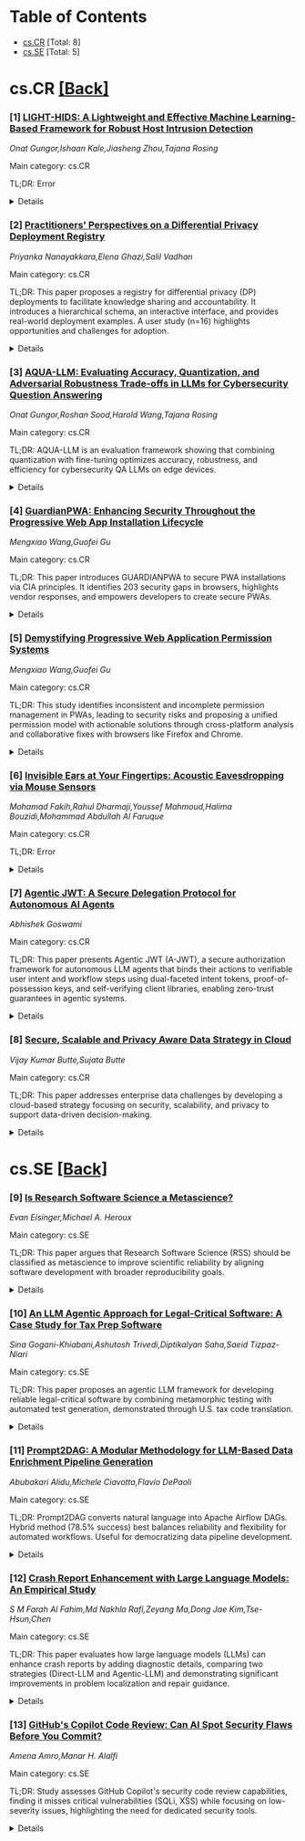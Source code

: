 <div id=toc></div>

# Table of Contents

- [cs.CR](#cs.CR) [Total: 8]
- [cs.SE](#cs.SE) [Total: 5]


<div id='cs.CR'></div>

# cs.CR [[Back]](#toc)

### [1] [LIGHT-HIDS: A Lightweight and Effective Machine Learning-Based Framework for Robust Host Intrusion Detection](https://arxiv.org/abs/2509.13464)
*Onat Gungor,Ishaan Kale,Jiasheng Zhou,Tajana Rosing*

Main category: cs.CR

TL;DR: Error


<details>
  <summary>Details</summary>
Motivation: Error

Method: Error

Result: Error

Conclusion: Error

Abstract: The expansion of edge computing has increased the attack surface, creating an
urgent need for robust, real-time machine learning (ML)-based host intrusion
detection systems (HIDS) that balance accuracy and efficiency. In such
settings, inference latency poses a critical security risk, as delays may
provide exploitable opportunities for attackers. However, many state-of-the-art
ML-based HIDS solutions rely on computationally intensive architectures with
high inference costs, limiting their practical deployment. This paper proposes
LIGHT-HIDS, a lightweight machine learning framework that combines a compressed
neural network feature extractor trained via Deep Support Vector Data
Description (DeepSVDD) with an efficient novelty detection model. This hybrid
approach enables the learning of compact, meaningful representations of normal
system call behavior for accurate anomaly detection. Experimental results on
multiple datasets demonstrate that LIGHT-HIDS consistently enhances detection
accuracy while reducing inference time by up to 75x compared to
state-of-the-art methods. These findings highlight its effectiveness and
scalability as a machine learning-based solution for real-time host intrusion
detection.

</details>


### [2] [Practitioners' Perspectives on a Differential Privacy Deployment Registry](https://arxiv.org/abs/2509.13509)
*Priyanka Nanayakkara,Elena Ghazi,Salil Vadhan*

Main category: cs.CR

TL;DR: This paper proposes a registry for differential privacy (DP) deployments to facilitate knowledge sharing and accountability. It introduces a hierarchical schema, an interactive interface, and provides real-world deployment examples. A user study (n=16) highlights opportunities and challenges for adoption.


<details>
  <summary>Details</summary>
Motivation: DP requires critical implementation decisions impacting privacy/utility. Dwork et al. (2019) suggested a public registry to improve shared learning and accountability. The paper addresses the need for a structured way to document and analyze DP deployments.

Method: The authors developed (1) a hierarchical schema for describing DP deployments, (2) an interactive registry interface, (3) populated it with 21 real-world deployments, and (4) conducted an exploratory user study with 16 DP practitioners.

Result: The user study found practitioners enthusiastic about the registry's value for evaluating past deployments and planning future ones. Identified opportunities include serving as a community hub and fostering interdepartmental communication (e.g., legal teams). Challenges include adoption barriers due to costs/risk of public disclosure and quality moderation.

Conclusion: The authors offer recommendations to enhance registry adoption and value, emphasizing support for DP practitioners, policymakers, data users, and data subjects. The registry is positioned as a critical resource to advance DP practices through transparency and community collaboration.

Abstract: Differential privacy (DP) -- a principled approach to producing statistical
data products with strong, mathematically provable privacy guarantees for the
individuals in the underlying dataset -- has seen substantial adoption in
practice over the past decade. Applying DP requires making several
implementation decisions, each with significant impacts on data privacy and/or
utility. Hence, to promote shared learning and accountability around DP
deployments, Dwork, Kohli, and Mulligan (2019) proposed a public-facing
repository ("registry") of DP deployments. The DP community has recently
started to work toward realizing this vision. We contribute to this effort by
(1) developing a holistic, hierarchical schema to describe any given DP
deployment and (2) designing and implementing an interactive interface to act
as a registry where practitioners can access information about past DP
deployments. We (3) populate our interface with 21 real-world DP deployments
and (4) conduct an exploratory user study with DP practitioners ($n=16$) to
understand how they would use the registry, as well as what challenges and
opportunities they foresee around its adoption. We find that participants were
enthusiastic about the registry as a valuable resource for evaluating prior
deployments and making future deployments. They also identified several
opportunities for the registry, including that it can become a "hub" for the
community and support broader communication around DP (e.g., to legal teams).
At the same time, they identified challenges around the registry gaining
adoption, including the effort and risk involved with making implementation
choices public and moderating the quality of entries. Based on our findings, we
offer recommendations for encouraging adoption and increasing the registry's
value not only to DP practitioners, but also to policymakers, data users, and
data subjects.

</details>


### [3] [AQUA-LLM: Evaluating Accuracy, Quantization, and Adversarial Robustness Trade-offs in LLMs for Cybersecurity Question Answering](https://arxiv.org/abs/2509.13514)
*Onat Gungor,Roshan Sood,Harold Wang,Tajana Rosing*

Main category: cs.CR

TL;DR: AQUA-LLM is an evaluation framework showing that combining quantization with fine-tuning optimizes accuracy, robustness, and efficiency for cybersecurity QA LLMs on edge devices.


<details>
  <summary>Details</summary>
Motivation: LLMs' computational demands hinder edge deployment, while quantization reduces accuracy and robustness, necessitating strategies to balance efficiency, accuracy, and security in cybersecurity QA.

Method: Benchmarked four LLM configurations (base, quantized-only, fine-tuned, quantized + fine-tuned using AQUA-LLM framework) for cybersecurity QA tasks on small LLMs.

Result: Quantization alone reduces accuracy/robustness but improves efficiency; combining with fine-tuning maintains high robustness and accuracy while preserving efficiency.

Conclusion: Quantization-aware, robustness-preserving fine-tuning is critical for deploying efficient and secure LLMs in resource-constrained cybersecurity environments.

Abstract: Large Language Models (LLMs) have recently demonstrated strong potential for
cybersecurity question answering (QA), supporting decision-making in real-time
threat detection and response workflows. However, their substantial
computational demands pose significant challenges for deployment on
resource-constrained edge devices. Quantization, a widely adopted model
compression technique, can alleviate these constraints. Nevertheless,
quantization may degrade model accuracy and increase susceptibility to
adversarial attacks. Fine-tuning offers a potential means to mitigate these
limitations, but its effectiveness when combined with quantization remains
insufficiently explored. Hence, it is essential to understand the trade-offs
among accuracy, efficiency, and robustness. We propose AQUA-LLM, an evaluation
framework designed to benchmark several state-of-the-art small LLMs under four
distinct configurations: base, quantized-only, fine-tuned, and fine-tuned
combined with quantization, specifically for cybersecurity QA. Our results
demonstrate that quantization alone yields the lowest accuracy and robustness
despite improving efficiency. In contrast, combining quantization with
fine-tuning enhances both LLM robustness and predictive performance, achieving
an optimal balance of accuracy, robustness, and efficiency. These findings
highlight the critical need for quantization-aware, robustness-preserving
fine-tuning methodologies to enable the robust and efficient deployment of LLMs
for cybersecurity QA.

</details>


### [4] [GuardianPWA: Enhancing Security Throughout the Progressive Web App Installation Lifecycle](https://arxiv.org/abs/2509.13561)
*Mengxiao Wang,Guofei Gu*

Main category: cs.CR

TL;DR: This paper introduces GUARDIANPWA to secure PWA installations via CIA principles. It identifies 203 security gaps in browsers, highlights vendor responses, and empowers developers to create secure PWAs.


<details>
  <summary>Details</summary>
Motivation: PWAs bridge web and mobile app functionalities but face critical security challenges during installation. The paper addresses the lack of adherence to CIA principles in browsers, which risks user privacy, integrity, and confidentiality.

Method: The GUARDIANPWA framework evaluates the PWA installation process against the CIA (Confidentiality, Integrity, Availability) security principles. It analyzes manifest files for correctness, identifies non-compliance with security protocols, and offers actionable recommendations.

Result: The study discovered 203 non-compliance instances across browsers. Specific issues include Firefox’s private-mode leakage and Samsung Internet’s lack of origin visibility. Fixes were initiated by vendors, with Firefox resolving one issue and planning to address two more.

Conclusion: GUARDIANPWA provides a structured approach to enhance PWA installation security by addressing identified vulnerabilities. It supports developers in aligning PWAs with CIA principles, thus improving user trust and privacy.

Abstract: Progressive Web App (PWA) installation is critical for integrating web and
mobile app functionalities, offering a seamless user experience. However,
ensuring the security of the PWA installation lifecycle is essential for
maintaining user trust and privacy. This paper introduces the GUARDIANPWA
framework, a comprehensive approach to analyzing the PWA installation mechanism
based on the CIA security principles (Confidentiality, Integrity, and
Availability) and identifying areas where browser vendors fail to comply with
these principles. Our study revealed 203 instances of non-compliance with
security principles, highlighting how these irregularities in the PWA
installation lifecycle can lead to potential violations of user privacy. For
instance, in Firefox, PWAs installed in private mode incorrectly appear in
normal mode, risking user confidentiality. Additionally, 29,465 PWAs are at
risk because Samsung Internet does not display origins when PWAs navigate to
third-party websites, undermining integrity. These findings were reported to
browser vendors, leading to Firefox acknowledging four issues, resolving one,
and planning to resolve two others. GUARDIANPWA supports developers by
analyzing PWA manifest files for syntactic and semantic correctness, offering
actionable recommendations, and helping to create PWAs that align with security
best practices. By using GUARDIANPWA, developers and users can address critical
security gaps and enhance compliance with CIA principles throughout the PWA
installation lifecycle.

</details>


### [5] [Demystifying Progressive Web Application Permission Systems](https://arxiv.org/abs/2509.13563)
*Mengxiao Wang,Guofei Gu*

Main category: cs.CR

TL;DR: This study identifies inconsistent and incomplete permission management in PWAs, leading to security risks and proposing a unified permission model with actionable solutions through cross-platform analysis and collaborative fixes with browsers like Firefox and Chrome.


<details>
  <summary>Details</summary>
Motivation: Progressive Web Applications (PWAs) are adopting system-level capabilities but lack a cohesive permission management framework, leaving them vulnerable to potential security issues, which makes understanding and addressing these permission flaws crucial.

Method: The research deployed Permissioner, a cross-platform analysis tool, to evaluate PWA permissions systematically. They identified inconsistencies, analyzed the reasons certain browsers avoid granular permissions, aiming to uncover vulnerabilities and underlying challenges in permission enforcement.

Result: The study found critical PWA permission issues, illustrating vulnerabilities through attacks like permission leakage, device identification, and API abuse. Key outcomes include acknowledged and resolved permissions problems with Firefox and Chrome, based on the research insights.

Conclusion: The paper concludes that a unified, robust permission model for PWAs is essential and provides actionable guidance for implementing effective solutions after system analysis and working with browser vendors.

Abstract: Progressive Web Applications (PWAs) blend the advantages of web and native
apps, offering features like offline access, push notifications, and
installability. Beyond these, modern PWAs are increasingly granted system-level
capabilities such as auto-start on login and shared context with native
applications. However, their permission management remains poorly defined and
inconsistently implemented across platforms and browsers.
  To investigate these gaps, we developed Permissioner, a cross-platform
analysis tool, and conducted a systematic study of PWA permissions. Our
analysis uncovered critical issues of inconsistency, incompleteness, and
unclear boundaries in permission enforcement, leading to various attacks
including permission leakage, device identification, and Permission API abuse.
We further examined why some browsers resist adopting more granular permission
controls, identifying trade-offs involving usability, compatibility, and
platform limitations. Through collaboration with browser vendors, several
issues reported in our findings were acknowledged and resolved, notably by
Firefox and Chrome. Our work highlights the urgent need for a unified, robust
permission model for PWAs and provides actionable guidance toward achieving
this goal.

</details>


### [6] [Invisible Ears at Your Fingertips: Acoustic Eavesdropping via Mouse Sensors](https://arxiv.org/abs/2509.13581)
*Mohamad Fakih,Rahul Dharmaji,Youssef Mahmoud,Halima Bouzidi,Mohammad Abdullah Al Faruque*

Main category: cs.CR

TL;DR: Error


<details>
  <summary>Details</summary>
Motivation: Error

Method: Error

Result: Error

Conclusion: Error

Abstract: Modern optical mouse sensors, with their advanced precision and high
responsiveness, possess an often overlooked vulnerability: they can be
exploited for side-channel attacks. This paper introduces Mic-E-Mouse, the
first-ever side-channel attack that targets high-performance optical mouse
sensors to covertly eavesdrop on users. We demonstrate that audio signals can
induce subtle surface vibrations detectable by a mouse's optical sensor.
Remarkably, user-space software on popular operating systems can collect and
broadcast this sensitive side channel, granting attackers access to raw mouse
data without requiring direct system-level permissions. Initially, the
vibration signals extracted from mouse data are of poor quality due to
non-uniform sampling, a non-linear frequency response, and significant
quantization. To overcome these limitations, Mic-E-Mouse employs a
sophisticated end-to-end data filtering pipeline that combines Wiener
filtering, resampling corrections, and an innovative encoder-only spectrogram
neural filtering technique. We evaluate the attack's efficacy across diverse
conditions, including speaking volume, mouse polling rate and DPI, surface
materials, speaker languages, and environmental noise. In controlled
environments, Mic-E-Mouse improves the signal-to-noise ratio (SNR) by up to +19
dB for speech reconstruction. Furthermore, our results demonstrate a speech
recognition accuracy of roughly 42% to 61% on the AudioMNIST and VCTK datasets.
All our code and datasets are publicly accessible on
https://sites.google.com/view/mic-e-mouse.

</details>


### [7] [Agentic JWT: A Secure Delegation Protocol for Autonomous AI Agents](https://arxiv.org/abs/2509.13597)
*Abhishek Goswami*

Main category: cs.CR

TL;DR: This paper presents Agentic JWT (A-JWT), a secure authorization framework for autonomous LLM agents that binds their actions to verifiable user intent and workflow steps using dual-faceted intent tokens, proof-of-possession keys, and self-verifying client libraries, enabling zero-trust guarantees in agentic systems.


<details>
  <summary>Details</summary>
Motivation: Existing OAuth 2.0 frameworks lack mechanisms to handle agentic systems' stochastic reasoning patterns, prompt injections, and multi-agent orchestration risks, which can silently escalate privileges and undermine API security in autonomous AI operations.

Method: A-JWT employs: (1) One-way checksum hashes for agent identity derived from prompts/tools/configurations, (2) Chained delegation assertions for workflow-specific authority, (3) Per-agent proof-of-possession keys for anti-replay/anti-impersonation, and (4) A lightweight runtime shim that self-verifies code, mints tokens, tracks workflows, and derives cryptographic keys.

Result: The solution achieves: (1) Sub-millisecond overhead with commodity hardware, (2) Effective blocking of scope violations, replay attacks, impersonation, and prompt injections, (3) Alignment with ongoing OAuth agent standard discussions, and (4) A Python proof-of-concept with experimental validation of threat-mitigation capabilities.

Conclusion: A-JWT provides a zero-trust, drop-in solution for securing autonomous agent systems, addressing critical gaps in agent authentication, intent verification, and process-isolated identity management within existing OAuth frameworks, with further journal publication planned.

Abstract: Autonomous LLM agents can issue thousands of API calls per hour without human
oversight. OAuth 2.0 assumes deterministic clients, but in agentic settings
stochastic reasoning, prompt injection, or multi-agent orchestration can
silently expand privileges.
  We introduce Agentic JWT (A-JWT), a dual-faceted intent token that binds each
agent's action to verifiable user intent and, optionally, to a specific
workflow step. A-JWT carries an agent's identity as a one-way checksum hash
derived from its prompt, tools and configuration, and a chained delegation
assertion to prove which downstream agent may execute a given task, and
per-agent proof-of-possession keys to prevent replay and in-process
impersonation. We define a new authorization mechanism and add a lightweight
client shim library that self-verifies code at run time, mints intent tokens,
tracks workflow steps and derives keys, thus enabling secure agent identity and
separation even within a single process.
  We illustrate a comprehensive threat model for agentic applications,
implement a Python proof-of-concept and show functional blocking of
scope-violating requests, replay, impersonation, and prompt-injection pathways
with sub-millisecond overhead on commodity hardware. The design aligns with
ongoing OAuth agent discussions and offers a drop-in path toward zero-trust
guarantees for agentic applications. A comprehensive performance and security
evaluation with experimental results will appear in our forthcoming journal
publication

</details>


### [8] [Secure, Scalable and Privacy Aware Data Strategy in Cloud](https://arxiv.org/abs/2509.13627)
*Vijay Kumar Butte,Sujata Butte*

Main category: cs.CR

TL;DR: This paper addresses enterprise data challenges by developing a cloud-based strategy focusing on security, scalability, and privacy to support data-driven decision-making.


<details>
  <summary>Details</summary>
Motivation: Enterprises face challenges in securely storing large data volumes and enabling timely data-driven decisions, necessitating a scalable, secure cloud-based data strategy.

Method: The authors analyze the challenges of data processing and storage, then develop an architecture focused on security, scalability, and privacy through case studies or framework design.

Result: The paper proposes architectures and strategies that address security, scalability, and privacy, providing a structured approach for enterprises to implement robust data solutions.

Conclusion: The paper concludes that the proposed cloud-based enterprise data strategy effectively addresses security, scalability, and privacy challenges, enabling enterprises to manage data efficiently and make informed decisions.

Abstract: The enterprises today are faced with the tough challenge of processing,
storing large amounts of data in a secure, scalable manner and enabling
decision makers to make quick, informed data driven decisions. This paper
addresses this challenge and develops an effective enterprise data strategy in
the cloud. Various components of an effective data strategy are discussed and
architectures addressing security, scalability and privacy aspects are
provided.

</details>


<div id='cs.SE'></div>

# cs.SE [[Back]](#toc)

### [9] [Is Research Software Science a Metascience?](https://arxiv.org/abs/2509.13436)
*Evan Eisinger,Michael A. Heroux*

Main category: cs.SE

TL;DR: This paper argues that Research Software Science (RSS) should be classified as metascience to improve scientific reliability by aligning software development with broader reproducibility goals.


<details>
  <summary>Details</summary>
Motivation: Classification of RSS as metascience impacts recognition, funding, and integration into research improvement, as scientific reliability depends on software quality, reproducibility, and transparency.

Method: Defined metascience and RSS, compared their principles and objectives, examined overlaps, and analyzed arguments for/against classification.

Result: RSS advances core metascience goals (especially computational reproducibility), bridges technical/social/cognitive aspects, and its classification depends on broad/narrow definitions of metascience.

Conclusion: RSS is best understood as a distinct interdisciplinary domain that aligns with (and in some definitions fits within) metascience, which can strengthen its role in improving reliability, justify funding, and elevate software development in institutions.

Abstract: As research increasingly relies on computational methods, the reliability of
scientific results depends on the quality, reproducibility, and transparency of
research software. Ensuring these qualities is critical for scientific
integrity and discovery. This paper asks whether Research Software Science
(RSS)--the empirical study of how research software is developed and
used--should be considered a form of metascience, the science of science.
Classification matters because it could affect recognition, funding, and
integration of RSS into research improvement. We define metascience and RSS,
compare their principles and objectives, and examine their overlaps. Arguments
for classification highlight shared commitments to reproducibility,
transparency, and empirical study of research processes. Arguments against
portraying RSS as a specialized domain focused on a tool rather than the
broader scientific enterprise. Our analysis finds RSS advances core goals of
metascience, especially in computational reproducibility, and bridges
technical, social, and cognitive aspects of research. Its classification
depends on whether one adopts a broad definition of metascience--any empirical
effort to improve science--or a narrow one focused on systemic and
epistemological structures. We argue RSS is best understood as a distinct
interdisciplinary domain that aligns with, and in some definitions fits within,
metascience. Recognizing it as such can strengthen its role in improving
reliability, justify funding, and elevate software development in research
institutions. Regardless of classification, applying scientific rigor to
research software ensures the tools of discovery meet the standards of the
discoveries themselves.

</details>


### [10] [An LLM Agentic Approach for Legal-Critical Software: A Case Study for Tax Prep Software](https://arxiv.org/abs/2509.13471)
*Sina Gogani-Khiabani,Ashutosh Trivedi,Diptikalyan Saha,Saeid Tizpaz-Niari*

Main category: cs.SE

TL;DR: This paper proposes an agentic LLM framework for developing reliable legal-critical software by combining metamorphic testing with automated test generation, demonstrated through U.S. tax code translation.


<details>
  <summary>Details</summary>
Motivation: LLMs face reliability challenges in legal domains (e.g., ambiguity, hallucinations) and test-case generation is hindered by the oracle problem requiring legal interpretation.

Method: The authors introduce higher-order metamorphic relations for structured test case comparisons and a multi-agent system with LLM-driven code synthesis and metamorphic-testing agents.

Result: Using GPT-4o-mini, their framework achieves a 45-159 percentage point improvement in worst-case pass rates versus frontier models (GPT-4o and Claude 3.5, 9-15%) on complex tax-code tasks.

Conclusion: Agentic LLM approaches with structured testing methods enable more robust legal-critical software from natural-language specifications, challenging assumptions about model scale.

Abstract: Large language models (LLMs) show promise for translating natural-language
statutes into executable logic, but reliability in legally critical settings
remains challenging due to ambiguity and hallucinations. We present an agentic
approach for developing legal-critical software, using U.S. federal tax
preparation as a case study. The key challenge is test-case generation under
the oracle problem, where correct outputs require interpreting law. Building on
metamorphic testing, we introduce higher-order metamorphic relations that
compare system outputs across structured shifts among similar individuals.
Because authoring such relations is tedious and error-prone, we use an
LLM-driven, role-based framework to automate test generation and code
synthesis. We implement a multi-agent system that translates tax code into
executable software and incorporates a metamorphic-testing agent that searches
for counterexamples. In experiments, our framework using a smaller model
(GPT-4o-mini) achieves a worst-case pass rate of 45%, outperforming frontier
models (GPT-4o and Claude 3.5, 9-15%) on complex tax-code tasks. These results
support agentic LLM methodologies as a path to robust, trustworthy
legal-critical software from natural-language specifications.

</details>


### [11] [Prompt2DAG: A Modular Methodology for LLM-Based Data Enrichment Pipeline Generation](https://arxiv.org/abs/2509.13487)
*Abubakari Alidu,Michele Ciavotta,Flavio DePaoli*

Main category: cs.SE

TL;DR: Prompt2DAG converts natural language into Apache Airflow DAGs. Hybrid method (78.5% success) best balances reliability and flexibility for automated workflows. Useful for democratizing data pipeline development.


<details>
  <summary>Details</summary>
Motivation: Creating robust data enrichment pipelines needs significant engineering. Converting natural language to executable workflows could reduce this barrier but requires reliable automation strategies.

Method: Compared four approaches (Direct, LLM-only, Hybrid, Template-based) across 260 experiments with 13 LLMs and 5 case studies. Evaluated using a scoring system combining reliability with code quality (SAT), structural integrity (DST), and executability (PCT).

Result: Hybrid approach achieved 78.5% success rate with high quality metrics (SAT: 6.79, DST: 7.67, PCT: 7.76), outperforming LLM-only (66.2%) and Direct (29.2%). Hybrid was 2.34x more cost-effective than Direct method.

Conclusion: Hybrid approach is best for balancing flexibility and reliability in automated workflow generation. This method offers a practical solution to reduce engineering burden and democratize data pipeline development.

Abstract: Developing reliable data enrichment pipelines demands significant engineering
expertise. We present Prompt2DAG, a methodology that transforms natural
language descriptions into executable Apache Airflow DAGs. We evaluate four
generation approaches -- Direct, LLM-only, Hybrid, and Template-based -- across
260 experiments using thirteen LLMs and five case studies to identify optimal
strategies for production-grade automation. Performance is measured using a
penalized scoring framework that combines reliability with code quality (SAT),
structural integrity (DST), and executability (PCT). The Hybrid approach
emerges as the optimal generative method, achieving a 78.5% success rate with
robust quality scores (SAT: 6.79, DST: 7.67, PCT: 7.76). This significantly
outperforms the LLM-only (66.2% success) and Direct (29.2% success) methods.
Our findings show that reliability, not intrinsic code quality, is the primary
differentiator. Cost-effectiveness analysis reveals the Hybrid method is over
twice as efficient as Direct prompting per successful DAG. We conclude that a
structured, hybrid approach is essential for balancing flexibility and
reliability in automated workflow generation, offering a viable path to
democratize data pipeline development.

</details>


### [12] [Crash Report Enhancement with Large Language Models: An Empirical Study](https://arxiv.org/abs/2509.13535)
*S M Farah Al Fahim,Md Nakhla Rafi,Zeyang Ma,Dong Jae Kim,Tse-Hsun,Chen*

Main category: cs.SE

TL;DR: This paper evaluates how large language models (LLMs) can enhance crash reports by adding diagnostic details, comparing two strategies (Direct-LLM and Agentic-LLM) and demonstrating significant improvements in problem localization and repair guidance.


<details>
  <summary>Details</summary>
Motivation: Crash reports often lack sufficient diagnostic detail for efficient debugging. The authors aim to explore whether LLMs can automatically enrich crash reports with fault locations, root-cause explanations, and repair suggestions to aid developers.

Method: The study compares two approaches: Direct-LLM (single-shot stack-trace analysis) and Agentic-LLM (iterative repository exploration). Evaluations include quantitative metrics (localization accuracy, CodeBLEU), manual assessments, and a user study with 16 participants.

Result: LLM-enhanced reports achieved 40.2-43.1─ Top-1 localization accuracy (vs. 10.6─ original), with CodeBLEU scores of 56-57─ for fixes. Agentic-LLM outperformed Direct-LLM in root-cause explanations and repair guidance, confirmed by both automated and user studies.

Conclusion: Supplying LLMs with stack traces and repository code significantly enhances crash report utility for debugging. Agentic-LLM offers stronger performance, particularly in actionable repair guidance, making crashes easier to resolve.

Abstract: Crash reports are central to software maintenance, yet many lack the
diagnostic detail developers need to debug efficiently. We examine whether
large language models can enhance crash reports by adding fault locations,
root-cause explanations, and repair suggestions. We study two enhancement
strategies: Direct-LLM, a single-shot approach that uses stack-trace context,
and Agentic-LLM, an iterative approach that explores the repository for
additional evidence. On a dataset of 492 real-world crash reports, LLM-enhanced
reports improve Top-1 problem-localization accuracy from 10.6% (original
reports) to 40.2-43.1%, and produce suggested fixes that closely resemble
developer patches (CodeBLEU around 56-57%). Both our manual evaluations and
LLM-as-a-judge assessment show that Agentic-LLM delivers stronger root-cause
explanations and more actionable repair guidance. A user study with 16
participants further confirms that enhanced reports make crashes easier to
understand and resolve, with the largest improvement in repair guidance. These
results indicate that supplying LLMs with stack traces and repository code
yields enhanced crash reports that are substantially more useful for debugging.

</details>


### [13] [GitHub's Copilot Code Review: Can AI Spot Security Flaws Before You Commit?](https://arxiv.org/abs/2509.13650)
*Amena Amro,Manar H. Alalfi*

Main category: cs.SE

TL;DR: Study assesses GitHub Copilot's security code review capabilities, finding it misses critical vulnerabilities (SQLi, XSS) while focusing on low-severity issues, highlighting the need for dedicated security tools.


<details>
  <summary>Details</summary>
Motivation: As AI tools become widespread in coding, establishing their ability to support secure development practices is critical for preventing vulnerabilities in modern software systems.

Method: Systematic evaluation of Copilot's code review feature using curated vulnerable code samples from open-source projects across multiple languages and domains.

Result: Copilot frequently fails to detect high-severity security flaws like SQL injection and XSS, instead prioritizing low-severity issues such as style errors and typos.

Conclusion: Current AI-assisted code review capabilities show significant limitations in security detection, emphasizing the continued necessity for specialized security tools and manual code audits.

Abstract: As software development practices increasingly adopt AI-powered tools,
ensuring that such tools can support secure coding has become critical. This
study evaluates the effectiveness of GitHub Copilot's recently introduced code
review feature in detecting security vulnerabilities. Using a curated set of
labeled vulnerable code samples drawn from diverse open-source projects
spanning multiple programming languages and application domains, we
systematically assessed Copilot's ability to identify and provide feedback on
common security flaws. Contrary to expectations, our results reveal that
Copilot's code review frequently fails to detect critical vulnerabilities such
as SQL injection, cross-site scripting (XSS), and insecure deserialization.
Instead, its feedback primarily addresses low-severity issues, such as coding
style and typographical errors. These findings expose a significant gap between
the perceived capabilities of AI-assisted code review and its actual
effectiveness in supporting secure development practices. Our results highlight
the continued necessity of dedicated security tools and manual code audits to
ensure robust software security.

</details>

